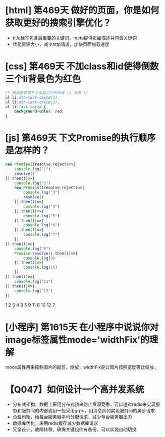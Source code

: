 # [html] 第469天 做好的页面，你是如何获取更好的搜索引擎优化？

- title标签包含最重要的关键词，meta提供页面描述并包含关键词
- 优化资源大小，减少http请求，加快页面加载速度

# [css] 第469天 不加class和id使得倒数三个li背景色为红色

```css
/* 选择倒数第三个及其之后的所有 li 元素 */
ul li:nth-last-child(3),
ul li:nth-last-child(2),
ul li:last-child {
    background-color: red;
}

```

# [js] 第469天 下文Promise的执行顺序是怎样的？

```javascript
new Promise((resolve,reject)=>{
    console.log("1")
    resolve()
}).then(()=>{
    console.log("2")
    new Promise((resolve,reject)=>{
        console.log("3")
        resolve()
    }).then(()=>{
        console.log("4")
    }).then(()=>{
        console.log("5")
    }).then(()=>{
        console.log("6")
    }).then(()=>{
        console.log("7")
    })
}).then(()=>{
    console.log("8")
    Promise.resolve().then(()=>{
        console.log(9)
    }).then(()=>{
        console.log(10)
    })
}).then(()=>{
    console.log("11")
}).then(()=>{
    console.log("12")
})
```

1 2 3 4 8 5 9 11 6 10 12 7

# [小程序] 第1615天 在小程序中说说你对image标签属性mode='widthFix'的理解

mode属性用来控制图片的裁剪、缩放，widthFix是让图片按照宽度等比缩放，

# 【Q047】如何设计一个高并发系统

- 分布式架构，数据上采用分布式锁来防止资源竞争，可以透过redis来实现服务和服务间的内部调用一般采用grpc，用消息队列实现服务间的异步请求
- 负载均衡，给每台服务器平均分配请求，减少单台服务器压力
- 数据库优化，采用redis缓存减少数据库请求
- 冗余设计，故障转移，确保关键组件有备份，可以实现自动切换
